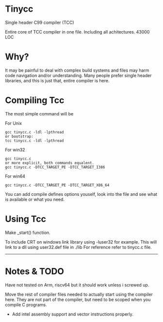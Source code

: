 # Tinycc
Single header C99 compiler (TCC)

Entire core of TCC compiler in one file. Including all achitectures. 43000 LOC

# Why?

It may be painful to deal with complex build systems and files may harm code navigation and/or understanding. 
Many people prefer single header libraries, and this is just that, entire compiler is here. 

# Compiling Tcc 

The most simple command will be

For Unix

```
gcc tinycc.c -ldl -lpthread
or bootstrap:
tcc tinycc.c -ldl -lpthread
```

For win32

```
gcc tinycc.c 
or more explicit, both commands equalent.
gcc tinycc.c -DTCC_TARGET_PE -DTCC_TARGET_I386
```

For win64

```
gcc tinycc.c -DTCC_TARGET_PE -DTCC_TARGET_X86_64
```

You can add compile defines options youself, look into the file and see what is available or what you need.

# Using Tcc

Make _start() function.

To include CRT on windows link library using -luser32 for example. This will link to a dll using user32.def file in ./lib
For reference refer to tinycc.c file. 

------------------------------------------------------------------------
# Notes & TODO
Have not tested on Arm, riscv64 but it should work unless i screwed up.

Move the rest of compiler files needed to actually start using the compiler here.
They are not part of the compiler, but need to be scoped when you compile C programs.

- Add intel assembly support and vector instructions properly. 
